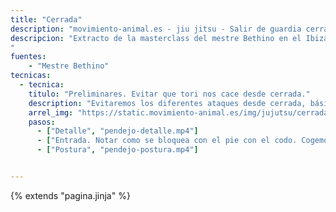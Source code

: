 ```yaml
---
title: "Cerrada"
description: "movimiento-animal.es - jiu jitsu - Salir de guardia cerrada"
descripcion: "Extracto de la masterclass del mestre Bethino en el Ibiza Fight Center realizada el 28 de octubre de 2022. Estar en guardia cerrada es desagradable y es realmente dificil salir si tori tiene piernas fuertes. Intentaremos evitar sus ataques y salir por arriba donde desaparecen las ventajas de su guardia cerrada.
"
fuentes:
    - "Mestre Bethino"    
tecnicas: 
  - tecnica:
    titulo: "Preliminares. Evitar que tori nos cace desde cerrada."
    description: "Evitaremos los diferentes ataques desde cerrada, básicamente denegando el control de la solapa y evitando el movimiento de la pelvis de tori."
    arrel_img: "https://static.movimiento-animal.es/img/jujutsu/cerrada/" 
    pasos:
      - ["Detalle", "pendejo-detalle.mp4"]
      - ["Entrada. Notar como se bloquea con el pie con el codo. Cogemos la rodilla de uke con la muñeca y lo arrastramos hacia nosotros. Protegemos las manos con las piernas. Para que no se nos vaya o nos pase, ver postura.", "pendejo-entrada.mp4"]
      - ["Postura", "pendejo-postura.mp4"]      


---
```

{% extends  "pagina.jinja" %}